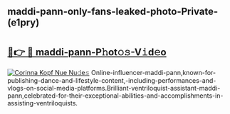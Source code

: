 ## maddi-pann-only-fans​-leaked-photo​-Private-(e1pry)


# <h2><a href="https://mediaupload.pro?title=maddi-pann&ref=git">🔗👉 🔴 maddi-pann-P𝚑ot𝚘𝚜-V𝚒d𝚎o</a></h2>

[![Corinna Kopf Nue Nu𝚍e𝚜](https://i.imgur.com/0qMVB7G.gif)](https://mediaupload.pro?title=maddi-pann&ref=git)
Online-influencer-maddi-pann,known-for-publishing-dance-and-lifestyle-content,-including-performances-and-vlogs-on-social-media-platforms.Brilliant-ventriloquist-assistant-maddi-pann,celebrated-for-their-exceptional-abilities-and-accomplishments-in-assisting-ventriloquists.  